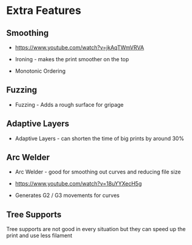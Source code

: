 # Extra Features

## Smoothing

  * https://www.youtube.com/watch?v=jkAqTWmVRVA

  * Ironing - makes the print smoother on the top
  * Monotonic Ordering

## Fuzzing

  * Fuzzing - Adds a rough surface for gripage

## Adaptive Layers

  * Adaptive Layers - can shorten the time of big prints by around 30%

## Arc Welder

  * Arc Welder - good for smoothing out curves and reducing file size

  * https://www.youtube.com/watch?v=18uYYXecH5g
  * Generates G2 / G3 movements for curves

## Tree Supports

Tree supports are not good in every situation
but they can speed up the print and use less filament
